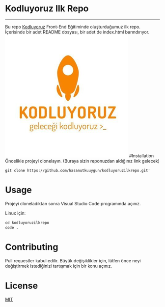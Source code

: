 # Kodluyoruz Ilk Repo
---
Bu repo [Kodluyoruz](https://www.kodluyoruz.org/)  Front-End Eğitiminde oluşturduğumuz ilk repo. İçerisinde bir adet README dosyası, bir adet de index.html barındırıyor.
![Kodluyoruz Logo](https://raw.githubusercontent.com/Kodluyoruz/taskforce/git/git/markdown-nedir-nasil-kullaniriz-/figures/kodluyoruz_logo.jpg)
#Installation
Öncelikle projeyi clonelayın. (Buraya sizin reponuzdan aldığınız link gelecek)
```
git clone https://github.com/hasanutkuuygun/kodluyoruzilkrepo.git'
```
# Usage
Projeyi cloneladıktan sonra Visual Studio Code programında açınız.

Linux için:
```
cd kodluyoruzilkrepo
code .
```

# Contributing
Pull requestler kabul edilir. Büyük değişiklikler için, lütfen önce neyi değiştirmek istediğinizi tartışmak için bir konu açınız.

# License
[MIT](https://choosealicense.com/licenses/mit/)